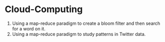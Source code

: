 # Cloud-Computing
1. Using a map-reduce paradigm to create a bloom filter and then search for a word on it.
2. Using a map-reduce paradigm to study patterns in Twitter data.

